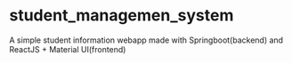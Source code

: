 # student_managemen_system
A simple student information webapp made with Springboot(backend) and ReactJS + Material UI(frontend)
